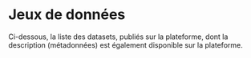 # Jeux de données

Ci-dessous, la liste des datasets, publiés sur la plateforme, dont la description (métadonnées) est également disponible sur la plateforme.
